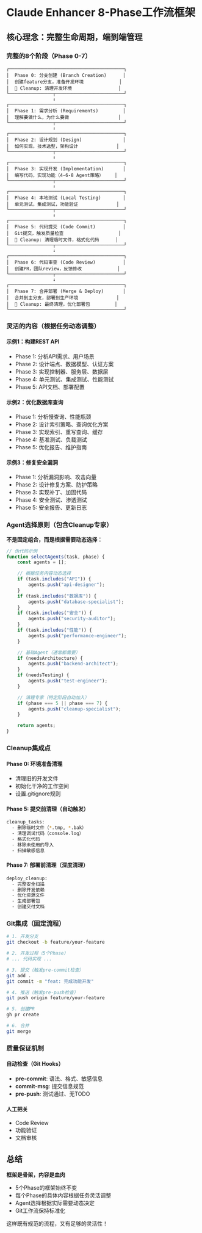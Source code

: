 # Claude Enhancer 8-Phase工作流框架

## 核心理念：完整生命周期，端到端管理

### 完整的8个阶段（Phase 0-7）

```
┌──────────────────────────────────────────┐
│  Phase 0: 分支创建 (Branch Creation)      │
│  创建feature分支，准备开发环境             │
│  🧹 Cleanup: 清理开发环境                 │
└────────────────┬─────────────────────────┘
                 ↓
┌──────────────────────────────────────────┐
│  Phase 1: 需求分析 (Requirements)         │
│  理解要做什么，为什么要做                  │
└────────────────┬─────────────────────────┘
                 ↓
┌──────────────────────────────────────────┐
│  Phase 2: 设计规划 (Design)               │
│  如何实现，技术选型，架构设计              │
└────────────────┬─────────────────────────┘
                 ↓
┌──────────────────────────────────────────┐
│  Phase 3: 实现开发 (Implementation)       │
│  编写代码，实现功能（4-6-8 Agent策略）    │
└────────────────┬─────────────────────────┘
                 ↓
┌──────────────────────────────────────────┐
│  Phase 4: 本地测试 (Local Testing)        │
│  单元测试，集成测试，功能验证              │
└────────────────┬─────────────────────────┘
                 ↓
┌──────────────────────────────────────────┐
│  Phase 5: 代码提交 (Code Commit)          │
│  Git提交，触发质量检查                    │
│  🧹 Cleanup: 清理临时文件，格式化代码      │
└────────────────┬─────────────────────────┘
                 ↓
┌──────────────────────────────────────────┐
│  Phase 6: 代码审查 (Code Review)          │
│  创建PR，团队review，反馈修改             │
└────────────────┬─────────────────────────┘
                 ↓
┌──────────────────────────────────────────┐
│  Phase 7: 合并部署 (Merge & Deploy)       │
│  合并到主分支，部署到生产环境              │
│  🧹 Cleanup: 最终清理，优化部署包         │
└──────────────────────────────────────────┘
```

### 灵活的内容（根据任务动态调整）

#### 示例1：构建REST API
- Phase 1: 分析API需求、用户场景
- Phase 2: 设计端点、数据模型、认证方案
- Phase 3: 实现控制器、服务层、数据层
- Phase 4: 单元测试、集成测试、性能测试
- Phase 5: API文档、部署配置

#### 示例2：优化数据库查询
- Phase 1: 分析慢查询、性能瓶颈
- Phase 2: 设计索引策略、查询优化方案
- Phase 3: 实现索引、重写查询、缓存
- Phase 4: 基准测试、负载测试
- Phase 5: 优化报告、维护指南

#### 示例3：修复安全漏洞
- Phase 1: 分析漏洞影响、攻击向量
- Phase 2: 设计修复方案、防护策略
- Phase 3: 实现补丁、加固代码
- Phase 4: 安全测试、渗透测试
- Phase 5: 安全报告、更新日志

### Agent选择原则（包含Cleanup专家）

**不是固定组合，而是根据需要动态选择：**

```javascript
// 伪代码示例
function selectAgents(task, phase) {
    const agents = [];

    // 根据任务内容动态选择
    if (task.includes("API")) {
        agents.push("api-designer");
    }
    if (task.includes("数据库")) {
        agents.push("database-specialist");
    }
    if (task.includes("安全")) {
        agents.push("security-auditor");
    }
    if (task.includes("性能")) {
        agents.push("performance-engineer");
    }

    // 基础Agent（通常都需要）
    if (needsArchitecture) {
        agents.push("backend-architect");
    }
    if (needsTesting) {
        agents.push("test-engineer");
    }

    // 清理专家（特定阶段自动加入）
    if (phase === 5 || phase === 7) {
        agents.push("cleanup-specialist");
    }

    return agents;
}
```

### Cleanup集成点

#### Phase 0: 环境准备清理
- 清理旧的开发文件
- 初始化干净的工作空间
- 设置.gitignore规则

#### Phase 5: 提交前清理（自动触发）
```bash
cleanup_tasks:
  - 删除临时文件（*.tmp, *.bak）
  - 清理调试代码（console.log）
  - 格式化代码
  - 移除未使用的导入
  - 扫描敏感信息
```

#### Phase 7: 部署前清理（深度清理）
```bash
deploy_cleanup:
  - 完整安全扫描
  - 删除开发依赖
  - 优化资源文件
  - 生成部署包
  - 创建交付文档
```

### Git集成（固定流程）

```bash
# 1. 开发分支
git checkout -b feature/your-feature

# 2. 开发过程（5个Phase）
# ... 代码实现 ...

# 3. 提交（触发pre-commit检查）
git add .
git commit -m "feat: 完成功能开发"

# 4. 推送（触发pre-push检查）
git push origin feature/your-feature

# 5. 创建PR
gh pr create

# 6. 合并
git merge
```

### 质量保证机制

#### 自动检查（Git Hooks）
- **pre-commit**: 语法、格式、敏感信息
- **commit-msg**: 提交信息规范
- **pre-push**: 测试通过、无TODO

#### 人工把关
- Code Review
- 功能验证
- 文档审核

## 总结

**框架是骨架，内容是血肉**

- 5个Phase的框架始终不变
- 每个Phase的具体内容根据任务灵活调整
- Agent选择根据实际需要动态决定
- Git工作流保持标准化

这样既有规范的流程，又有足够的灵活性！